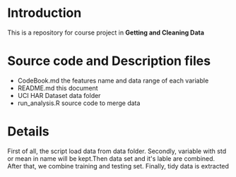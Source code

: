 # Introduction
This is a repository for course project in <b>Getting and Cleaning Data</b>

# Source code and Description files
* CodeBook.md       the features name and data range of each variable
* README.md         this document
* UCI HAR Dataset   data folder
* run_analysis.R    source code to merge data


# Details
First of all, the script load data from data folder. Secondly, variable with std or mean in name will be kept.Then data set and it's lable are combined. After that, we combine training and testing set. Finally, tidy data is extracted
